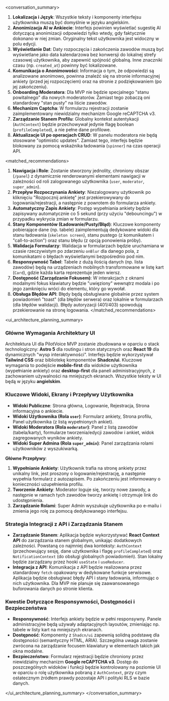 <conversation_summary>
<decisions>
1.  **Lokalizacja i Język**: Wszystkie teksty i komponenty interfejsu użytkownika muszą być domyślnie w języku angielskim.
2.  **Anonimizacja AI w Ankiecie**: Interfejs powinien wyświetlać sugestię AI dotyczącą anonimizacji odpowiedzi tylko wtedy, gdy faktycznie dokonano w niej zmian. Oryginalny tekst użytkownika jest widoczny w polu edycji.
3.  **Wyświetlanie Dat**: Daty rozpoczęcia i zakończenia zawodów muszą być wyświetlane jako data kalendarzowa bez konwersji do lokalnej strefy czasowej użytkownika, aby zapewnić spójność globalną. Inne znaczniki czasu (np. `created_at`) powinny być lokalizowane.
4.  **Komunikacja o Anonimowości**: Informacja o tym, że odpowiedzi są analizowane anonimowo, powinna znaleźć się na stronie informacyjnej ankiety (przed jej rozpoczęciem) oraz na stronie z podziękowaniem (po jej zakończeniu).
5.  **Onboarding Moderatora**: Dla MVP nie będzie specjalnego "stanu powitalnego" dla nowych moderatorów. Zamiast tego zobaczą oni standardowy "stan pusty" na liście zawodów.
6.  **Mechanizm Captcha**: W formularzu rejestracji zostanie zaimplementowany niewidzialny mechanizm Google reCAPTCHA v3.
7.  **Zarządzanie Stanem Profilu**: Globalny kontekst autentykacji (`AuthContext`) będzie przechowywał jedynie flagę boolean (`profileCompleted`), a nie pełne dane profilowe.
8.  **Aktualizacje UI po operacjach CRUD**: W panelu moderatora nie będą stosowane "optimistic updates". Zamiast tego, interfejs będzie blokowany za pomocą wskaźnika ładowania (`spinner`) na czas operacji API.
</decisions>

<matched_recommendations>
1.  **Nawigacja i Role**: Zostanie stworzony jednolity, chroniony obszar (`/panel`) z dynamicznie renderowanymi elementami nawigacji w zależności od roli zalogowanego użytkownika (`user`, `moderator`, `super_admin`).
2.  **Przepływ Rozpoczynania Ankiety**: Niezalogowany użytkownik po kliknięciu "Rozpocznij ankietę" jest przekierowywany do logowania/rejestracji, a następnie z powrotem do formularza ankiety.
3.  **Automatyczny Zapis Ankiety**: Postęp wypełniania ankiety będzie zapisywany automatycznie co 5 sekund (przy użyciu "debouncingu") w przypadku wykrycia zmian w formularzu.
4.  **Stany Komponentów (Ładowanie/Pusty/Błąd)**: Kluczowe komponenty pobierające dane (np. tabele) zaimplementują dedykowane widoki dla stanu ładowania (`skeleton screen`), stanu pustego (z komunikatem i "call-to-action") oraz stanu błędu (z opcją ponowienia próby).
5.  **Walidacja Formularzy**: Walidacja w formularzach będzie uruchamiana w czasie rzeczywistym po zdarzeniu `onBlur` dla danego pola, z komunikatami o błędach wyświetlanymi bezpośrednio pod nim.
6.  **Responsywność Tabel**: Tabele z dużą ilością danych (np. lista zawodów) będą na urządzeniach mobilnych transformowane w listę kart (`Card`), gdzie każda karta reprezentuje jeden wiersz.
7.  **Dostępność (Zarządzanie Fokusem)**: W interakcjach z oknami modalnymi fokus klawiatury będzie "uwięziony" wewnątrz modala i po jego zamknięciu wróci do elementu, który go wywołał.
8.  **Obsługa Błędów API**: Błędy będą obsługiwane globalnie przez system powiadomień "toast" (dla błędów serwera) oraz lokalnie w formularzach (dla błędów walidacji). Błędy autoryzacji (401/403) spowodują przekierowanie na stronę logowania.
</matched_recommendations>

<ui_architecture_planning_summary>
### Główne Wymagania Architektury UI

Architektura UI dla PilotVoice MVP zostanie zbudowana w oparciu o stack technologiczny: **Astro 5** dla routingu i stron statycznych oraz **React 19** dla dynamicznych "wysp interaktywności". Interfejs będzie wykorzystywał **Tailwind CSS** oraz bibliotekę komponentów **Shadcn/ui**. Kluczowe wymagania to podejście **mobile-first** dla widoków użytkownika (wypełnianie ankiety) oraz **desktop-first** dla paneli administracyjnych, z zachowaniem używalności na mniejszych ekranach. Wszystkie teksty w UI będą w języku **angielskim**.

### Kluczowe Widoki, Ekrany i Przepływy Użytkownika

-   **Widoki Publiczne**: Strona główna, Logowanie, Rejestracja, Strona informacyjna o ankiecie.
-   **Widoki Użytkownika (Rola `user`)**: Formularz ankiety, Strona profilu, Panel użytkownika (z listą wypełnionych ankiet).
-   **Widoki Moderatora (Rola `moderator`)**: Panel z listą zawodów (tabela/karty), formularze tworzenia/edycji zawodów i ankiet, widok zagregowanych wyników ankiety.
-   **Widoki Super Admina (Rola `super_admin`)**: Panel zarządzania rolami użytkowników z wyszukiwarką.

**Główne Przepływy**:
1.  **Wypełnianie Ankiety**: Użytkownik trafia na stronę ankiety przez unikalny link, jest proszony o logowanie/rejestrację, a następnie wypełnia formularz z autozapisem. Po zakończeniu jest informowany o konieczności uzupełnienia profilu.
2.  **Tworzenie Ankiety**: Moderator loguje się, tworzy nowe zawody, a następnie w ramach tych zawodów tworzy ankietę i otrzymuje link do udostępnienia.
3.  **Zarządzanie Rolami**: Super Admin wyszukuje użytkownika po e-mailu i zmienia jego rolę za pomocą dedykowanego interfejsu.

### Strategia Integracji z API i Zarządzania Stanem

-   **Zarządzanie Stanem**: Aplikacja będzie wykorzystywać **React Context API** do zarządzania stanem globalnym, unikając dodatkowych zależności. Powstaną co najmniej dwa konteksty: `AuthContext` (przechowujący sesję, dane użytkownika i flagę `profileCompleted`) oraz `NotificationContext` (do obsługi globalnych powiadomień). Stan lokalny będzie zarządzany przez hooki `useState` i `useReducer`.
-   **Integracja z API**: Komunikacja z API będzie realizowana przez standardowy `fetch` opakowany w dedykowane funkcje serwisowe. Aplikacja będzie obsługiwać błędy API i stany ładowania, informując o nich użytkownika. Dla MVP nie planuje się zaawansowanego buforowania danych po stronie klienta.

### Kwestie Dotyczące Responsywności, Dostępności i Bezpieczeństwa

-   **Responsywność**: Interfejs ankiety będzie w pełni responsywny. Panele administracyjne będą używały adaptacyjnych layoutów, zmieniając np. tabele w listy kart na mniejszych ekranach.
-   **Dostępność**: Komponenty z `Shadcn/ui` zapewnią solidną podstawę dla dostępności (semantyczny HTML, ARIA). Szczególna uwaga zostanie zwrócona na zarządzanie focusem klawiatury w elementach takich jak okna modalne.
-   **Bezpieczeństwo**: Formularz rejestracji będzie chroniony przez niewidzialny mechanizm **Google reCAPTCHA v3**. Dostęp do poszczególnych widoków i funkcji będzie kontrolowany na poziomie UI w oparciu o rolę użytkownika pobraną z `AuthContext`, przy czym ostatecznym źródłem prawdy pozostaje API i polityki RLS w bazie danych.

</ui_architecture_planning_summary>
</conversation_summary>
